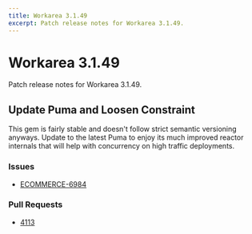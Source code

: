 ```yaml
---
title: Workarea 3.1.49
excerpt: Patch release notes for Workarea 3.1.49.
---
```


# Workarea 3.1.49

Patch release notes for Workarea 3.1.49.

## Update Puma and Loosen Constraint

This gem is fairly stable and doesn't follow strict semantic versioning
anyways. Update to the latest Puma to enjoy its much improved reactor
internals that will help with concurrency on high traffic deployments.

### Issues

- [ECOMMERCE-6984](https://jira.tools.weblinc.com/browse/ECOMMERCE-6984)

### Pull Requests

- [4113](https://stash.tools.weblinc.com/projects/WL/repos/workarea/pull-requests/4113/overview)

